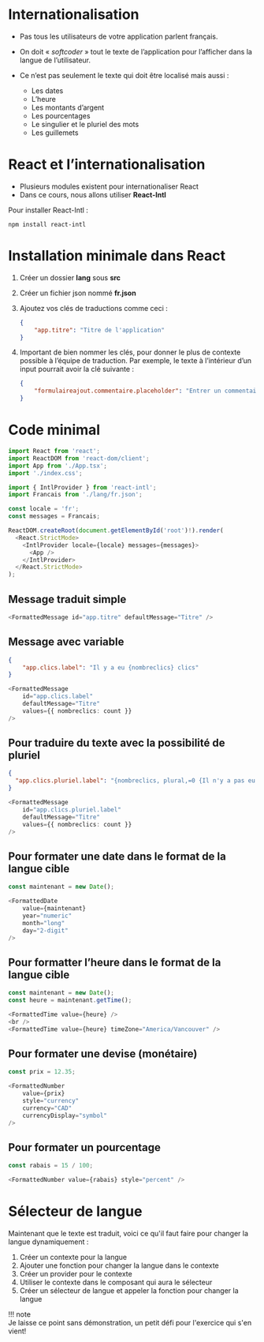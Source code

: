 # Internationalisation  


- Pas tous les utilisateurs de votre application parlent français.  
- On doit « _softcoder_ » tout le texte de l’application pour l’afficher dans la langue de l’utilisateur.  
- Ce n’est pas seulement le texte qui doit être localisé mais aussi :  

    - Les dates
    - L’heure
    - Les montants d’argent
    - Les pourcentages
    - Le singulier et le pluriel des mots
    - Les guillemets

# React et l’internationalisation  

- Plusieurs modules existent pour internationaliser React  
- Dans ce cours, nous allons utiliser __React-Intl__  

Pour installer React-Intl :  

``` nodejsrepl title="console"
npm install react-intl
```

# Installation minimale dans React  

1. Créer un dossier __lang__ sous __src__
1. Créer un fichier json nommé __fr.json__
1. Ajoutez vos clés de traductions comme ceci :  

    ``` json
    {
        "app.titre": "Titre de l'application"
    }
    ```

1. Important de bien nommer les clés, pour donner le plus de contexte possible à l’équipe de traduction. Par exemple, le texte à l’intérieur d’un input pourrait avoir la clé suivante :

    ``` json
    {
        "formulaireajout.commentaire.placeholder": "Entrer un commentaire"
    }
    ```

# Code minimal  

``` ts title="main.tsx"
import React from 'react';
import ReactDOM from 'react-dom/client';
import App from './App.tsx';
import './index.css';

import { IntlProvider } from 'react-intl';
import Francais from './lang/fr.json';

const locale = 'fr';
const messages = Francais;

ReactDOM.createRoot(document.getElementById('root')!).render(
  <React.StrictMode>
    <IntlProvider locale={locale} messages={messages}>
      <App />
    </IntlProvider>
  </React.StrictMode>
);
```

## Message traduit simple  

``` ts 
<FormattedMessage id="app.titre" defaultMessage="Titre" />
```

## Message avec variable  

``` json title="lang/fr.json"  
{
    "app.clics.label": "Il y a eu {nombreclics} clics"
}
```

``` ts title="app.tsx"
<FormattedMessage
    id="app.clics.label"
    defaultMessage="Titre"
    values={{ nombreclics: count }}
/>
```

## Pour traduire du texte avec la possibilité de pluriel  

``` json title="lang/fr.json"  
{
  "app.clics.pluriel.label": "{nombreclics, plural,=0 {Il n'y a pas eu de clic} one {Il y a eu un clic} other {Il y a eu {nombreclics} clics}}"
}
```

``` ts title="app.tsx"
<FormattedMessage
    id="app.clics.pluriel.label"
    defaultMessage="Titre"
    values={{ nombreclics: count }}
/>
```

## Pour formater une date dans le format de la langue cible  

``` ts title="app.tsx"
const maintenant = new Date();

<FormattedDate
    value={maintenant}
    year="numeric"
    month="long"
    day="2-digit"
/>
```

## Pour formatter l’heure dans le format de la langue cible  

``` ts title="app.tsx"
const maintenant = new Date();
const heure = maintenant.getTime();

<FormattedTime value={heure} />
<br />
<FormattedTime value={heure} timeZone="America/Vancouver" />

```

## Pour formater une devise (monétaire)  

``` ts title="app.tsx"
const prix = 12.35;

<FormattedNumber
    value={prix}
    style="currency"
    currency="CAD"
    currencyDisplay="symbol"
/>

```

## Pour formater un pourcentage  

``` ts title="app.tsx"
const rabais = 15 / 100;

<FormattedNumber value={rabais} style="percent" />


```

# Sélecteur de langue  

Maintenant que le texte est traduit, voici ce qu'il faut faire pour changer la langue dynamiquement :  

1. Créer un contexte pour la langue  
2. Ajouter une fonction pour changer la langue dans le contexte  
3. Créer un provider pour le contexte  
4. Utiliser le contexte dans le composant qui aura le sélecteur  
5. Créer un sélecteur de langue et appeler la fonction pour changer la langue  

!!! note  
    Je laisse ce point sans démonstration, un petit défi pour l'exercice qui s'en vient!  
